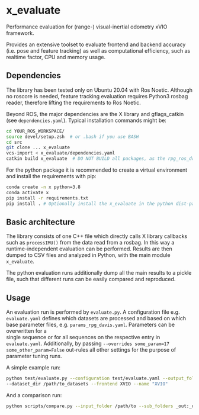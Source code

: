 # x_evaluate

Performance evaluation for (range-) visual-inertial odometry xVIO framework.

Provides an extensive toolset to evaluate frontend and backend accuracy (i.e. pose and feature tracking) as well as 
computational efficiency, such as realtime factor, CPU and memory usage.

## Dependencies

The library has been tested only on Ubuntu 20.04 with Ros Noetic. Although no roscore is needed, feature tracking 
evaluation requires Python3 rosbag reader, therefore lifting the requirements to Ros Noetic.

Beyond ROS, the major dependencies are the X library and gflags_catkin (see `dependencies.yaml`). Typical installation
commands might be:

```bash
cd YOUR_ROS_WORKSPACE/
source devel/setup.zsh  # or .bash if you use BASH
cd src
git clone ... x_evaluate
vcs-import < x_evaluate/dependencies.yaml
catkin build x_evaluate  # DO NOT BUILD all packages, as the rpg_ros_driver might fail, but it's not needed
```

For the python package it is recommended to create a virtual environment and install the requirements with pip:

```bash
conda create -n x python=3.8
conda activate x
pip install -r requirements.txt
pip install . # Optionally install the x_evaluate in the python dist-packages
```

## Basic architecture

The library consists of one C++ file which directly calls X library callbacks such as `processIMU()` from the data
read from a rosbag. In this way a runtime-independent evaluation can be performed. Results are then dumped to CSV files 
and analyzed in Python, with the main module `x_evaluate`.

The python evaluation runs additionally dump all the main results to a pickle file, such that different runs can be 
easily compared and reproduced.

## Usage

An evaluation run is performed by `evaluate.py`. A configuration file e.g. `evaluate.yaml` defines which datasets are
processed and based on which base parameter files, e.g. `params_rpg_davis.yaml`. Parameters can be overwritten for a  
single sequence or for all sequences on the respective entry in `evaluate.yaml`. Additionally,  by passing
`--overrides some_param=17 some_other_param=False` out-rules all other settings for the purpose of parameter tuning runs.

A simple example run:

```bash
python test/evaluate.py --configuration test/evaluate.yaml --output_folder /path/to/_out/ \
--dataset_dir /path/to_datasets --frontend XVIO --name "XVIO"
```

And a comparison run:

```bash
python scripts/compare.py --input_folder /path/to --sub_folders _out:_out_2 ----output_folder /path/to/results
```


